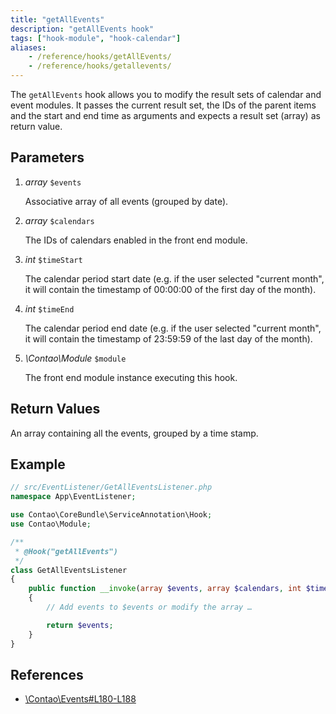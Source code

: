 ```yaml
---
title: "getAllEvents"
description: "getAllEvents hook"
tags: ["hook-module", "hook-calendar"]
aliases:
    - /reference/hooks/getAllEvents/
    - /reference/hooks/getallevents/
---
```



The `getAllEvents` hook allows you to modify the result sets of calendar and 
event modules. It passes the current result set, the IDs of the parent items 
and the start and end time as arguments and expects a result set (array) as 
return value.


## Parameters

1. *array* `$events`

    Associative array of all events (grouped by date).

2. *array* `$calendars`

    The IDs of calendars enabled in the front end module.

3. *int* `$timeStart`

    The calendar period start date (e.g. if the user selected "current month",
    it will contain the timestamp of 00:00:00 of the first day of the month).

4. *int* `$timeEnd`

    The calendar period end date (e.g. if the user selected "current month",
    it will contain the timestamp of 23:59:59 of the last day of the month).

5. *\Contao\Module* `$module`

    The front end module instance executing this hook.


## Return Values

An array containing all the events, grouped by a time stamp.


## Example

```php
// src/EventListener/GetAllEventsListener.php
namespace App\EventListener;

use Contao\CoreBundle\ServiceAnnotation\Hook;
use Contao\Module;

/**
 * @Hook("getAllEvents")
 */
class GetAllEventsListener
{
    public function __invoke(array $events, array $calendars, int $timeStart, int $timeEnd, Module $module): array
    {
        // Add events to $events or modify the array …

        return $events;
    }
}
```


## References

* [\Contao\Events#L180-L188](https://github.com/contao/contao/blob/4.7.6/calendar-bundle/src/Resources/contao/classes/Events.php#L180-L188)
